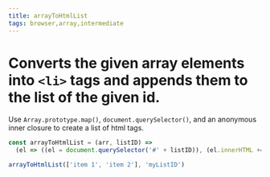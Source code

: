 ```yaml
---
title: arrayToHtmlList
tags: browser,array,intermediate
---
```


# Converts the given array elements into `<li>` tags and appends them to the list of the given id.

Use `Array.prototype.map()`, `document.querySelector()`, and an anonymous inner closure to create a list of html tags.

```js
const arrayToHtmlList = (arr, listID) =>
  (el => ((el = document.querySelector('#' + listID)), (el.innerHTML += arr.map(item => `<li>${item}</li>`).join(''))))()
```

```js
arrayToHtmlList(['item 1', 'item 2'], 'myListID')
```
